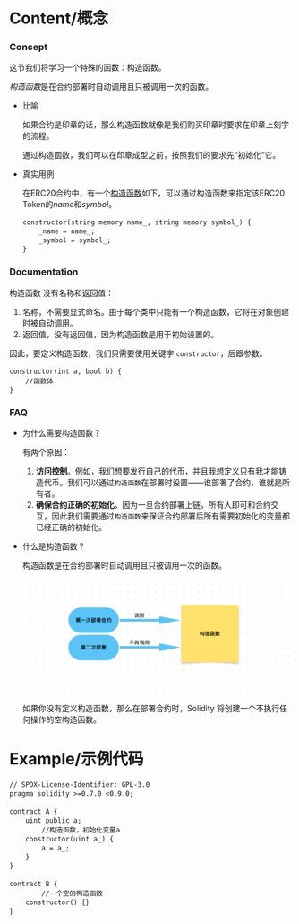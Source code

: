 # Content/概念

### Concept

这节我们将学习一个特殊的函数：构造函数。

*构造函数*是在合约部署时自动调用且只被调用一次的函数。

- 比喻
    
    如果合约是印章的话，那么构造函数就像是我们购买印章时要求在印章上刻字的流程。
    
    通过构造函数，我们可以在印章成型之前，按照我们的要求先“初始化”它。
    
- 真实用例
    
    在ERC20合约中，有一个[构造函数](https://github.com/OpenZeppelin/openzeppelin-contracts/blob/9ef69c03d13230aeff24d91cb54c9d24c4de7c8b/contracts/token/ERC20/ERC20.sol#L59-L62)如下，可以通过构造函数来指定该ERC20 Token的*name*和*symbol*。 
    
    ```solidity
    constructor(string memory name_, string memory symbol_) {
        _name = name_;
        _symbol = symbol_;
    }
    ```
    

### Documentation

构造函数 没有名称和返回值：

1. 名称，不需要显式命名。由于每个类中只能有一个构造函数，它将在对象创建时被自动调用。
2. 返回值，没有返回值，因为构造函数是用于初始设置的。

因此，要定义构造函数，我们只需要使用关键字 `constructor`，后跟参数。

```solidity
constructor(int a, bool b) {
	//函数体
}
```

### FAQ

- 为什么需要构造函数？
    
    有两个原因：
    
    1. **访问控制**。例如，我们想要发行自己的代币，并且我想定义只有我才能铸造代币。我们可以通过`构造函数`在部署时设置——谁部署了合约，谁就是所有者。
    2. **确保合约正确的初始化**。因为一旦合约部署上链，所有人即可和合约交互，因此我们需要通过`构造函数`来保证合约部署后所有需要初始化的变量都已经正确的初始化。
- 什么是构造函数？
    
    构造函数是在合约部署时自动调用且只被调用一次的函数。
    
    ![F0EBBE45-FFBB-454C-949F-3AE5E53ACC7A.jpeg](./img/1-1.jpeg)
    
    如果你没有定义构造函数，那么在部署合约时，Solidity 将创建一个不执行任何操作的空构造函数。
# Example/示例代码

```solidity
// SPDX-License-Identifier: GPL-3.0
pragma solidity >=0.7.0 <0.9.0;

contract A {
    uint public a;
		//构造函数，初始化变量a
    constructor(uint a_) {
        a = a_;
    }
}

contract B {
		//一个空的构造函数
    constructor() {}
}
```